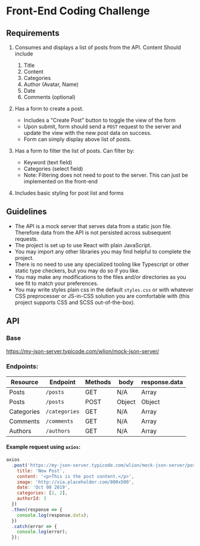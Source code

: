# Front-End Coding Challenge

## Requirements

1. Consumes and displays a list of posts from the API. Content Should include

   1. Title
   2. Content
   3. Categories
   4. Author (Avatar, Name)
   5. Date
   6. Comments (optional)

2. Has a form to create a post.

   - Includes a "Create Post" button to toggle the view of the form
   - Upon submit, form should send a `POST` request to the server and update the view with the new post data on success.
   - Form can simply display above list of posts.

3. Has a form to filter the list of posts. Can filter by:

   - Keyword (text field)
   - Categories (select field)
   - Note: Filtering does not need to post to the server. This can just be implemented on the front-end

4. Includes basic styling for post list and forms

## Guidelines

- The API is a mock server that serves data from a static json file. Therefore data from the API is not persisted across subsequent requests.
- The project is set up to use React with plain JavaScript.
- You may import any other libraries you may find helpful to complete the project.
- There is no need to use any specialized tooling like Typescript or other static type checkers, but you may do so if you like.
- You may make any modifications to the files and/or directories as you see fit to match your preferences.
- You may write styles plain css in the default `styles.css` or with whatever CSS preprocesser or JS-in-CSS solution you are comfortable with (this project supports CSS and SCSS out-of-the-box).

## API

### Base

https://my-json-server.typicode.com/wlion/mock-json-server/

### Endpoints:

| Resource   | Endpoint      | Methods | body   | response.data |
| ---------- | ------------- | ------- | ------ | ------------- |
| Posts      | `/posts`      | GET     | N/A    | Array         |
| Posts      | `/posts`      | POST    | Object | Object        |
| Categories | `/categories` | GET     | N/A    | Array         |
| Comments   | `/comments`   | GET     | N/A    | Array         |
| Authors    | `/authors`    | GET     | N/A    | Array         |

#### Example request using `axios`:

```javascript
axios
  .post('https://my-json-server.typicode.com/wlion/mock-json-server/posts', {
    title: 'New Post',
    content: '<p>This is the post content.</p>',
    image: 'http://via.placeholder.com/800x500',
    date: 'Oct 08 2019',
    categories: [1, 2],
    authorId: 3
  })
  .then(response => {
    console.log(response.data);
  })
  .catch(error => {
    console.log(error);
  });
```
